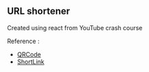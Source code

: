 ## URL shortener

Created using react from YouTube crash course

Reference :

- [QRCode](https://www.qrtag.net/)
- [ShortLink](https://shrtco.de/)
